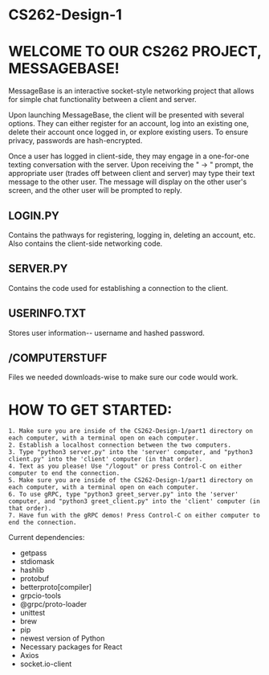 # CS262-Design-1

<h1>WELCOME TO OUR CS262 PROJECT, MESSAGEBASE!</h1>

 MessageBase is an interactive socket-style networking project that allows for simple chat functionality between a client and server.

 Upon launching MessageBase, the client will be presented with several options. They can either register for an account, log into an
 existing one, delete their account once logged in, or explore existing users. To ensure privacy, passwords are hash-encrypted.

 Once a user has logged in client-side, they may engage in a one-for-one texting conversation with the server. Upon receiving the " -> "
 prompt, the appropriate user (trades off between client and server) may type their text message to the other user. The message will display
 on the other user's screen, and the other user will be prompted to reply.

 <h2>LOGIN.PY</h2>
 Contains the pathways for registering, logging in, deleting an account, etc. Also contains the client-side networking code.

 <h2>SERVER.PY</h2>
 Contains the code used for establishing a connection to the client.

 <h2>USERINFO.TXT</h2>
 Stores user information-- username and hashed password.

 <h2>/COMPUTERSTUFF</h2>
 Files we needed downloads-wise to make sure our code would work.

 <h1>HOW TO GET STARTED:</h1>

    1. Make sure you are inside of the CS262-Design-1/part1 directory on each computer, with a terminal open on each computer.
    2. Establish a localhost connection between the two computers.
    3. Type "python3 server.py" into the 'server' computer, and "python3 client.py" into the 'client' computer (in that order).
    4. Text as you please! Use "/logout" or press Control-C on either computer to end the connection.
    5. Make sure you are inside of the CS262-Design-1/part1 directory on each computer, with a terminal open on each computer.
    6. To use gRPC, type "python3 greet_server.py" into the 'server' computer, and "python3 greet_client.py" into the 'client' computer (in that order).
    7. Have fun with the gRPC demos! Press Control-C on either computer to end the connection.

 Current dependencies:
 - getpass
 - stdiomask
 - hashlib
 - protobuf
 - betterproto[compiler]
 - grpcio-tools
 - @grpc/proto-loader
 - unittest
 - brew
 - pip
 - newest version of Python
 - Necessary packages for React
 - Axios
 - socket.io-client
